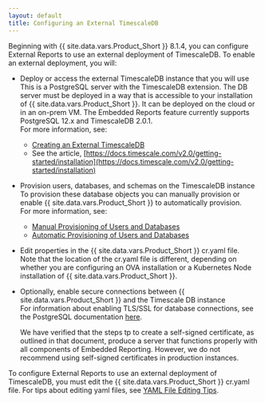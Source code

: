 ```yaml
---
layout: default
title: Configuring an External TimescaleDB
---
```


Beginning with {{ site.data.vars.Product_Short }} 8.1.4, you can configure 
External Reports to use an external deployment of TimescaleDB. To enable an 
external deployment, you will:

* Deploy or access the external TimescaleDB instance that you will use  
  This is a PostgreSQL server with the TimescaleDB extension. The DB server 
  must be deployed in a way that is accessible to your installation of {{ site.data.vars.Product_Short }}.
  It can be deployed on the cloud or in an on-prem VM. 
  The Embedded Reports feature currently supports PostgreSQL 12.x and TimescaleDB 2.0.1.  
  For more information, see:
  * [Creating an External TimescaleDB](external-timescale-dbService.html)
  * See the article, [https://docs.timescale.com/v2.0/getting-started/installation](https://docs.timescale.com/v2.0/getting-started/installation)  
  
* Provision users, databases, and schemas on the TimescaleDB instance  
  To provision these database objects you can manually provision or 
  enable {{ site.data.vars.Product_Short }} to automatically provision.  
  For more information, see:
  * [Manual Provisioning of Users and Databases](external-timescale-manuallyAdd.html)
  * [Automatic Provisioning of Users and Databases](external-timescale-autoProvision.html)  
  
* Edit properties in the {{ site.data.vars.Product_Short }} cr.yaml file.  
  Note that the location of the cr.yaml file is different, depending on whether you 
  are configuring an OVA installation or a Kubernetes Node installation of 
  {{ site.data.vars.Product_Short }}.
  
* Optionally, enable secure connections between {{ site.data.vars.Product_Short }} and the Timescale DB instance  
  For information about enabling TLS/SSL for database connections, see the PostgreSQL 
  documentation [here](https://www.postgresql.org/docs/12/ssl-tcp.html).  
  
  We have verified that the steps tp to create a self-signed certificate, as outlined in that document, 
  produce a server that functions properly with all components of Embedded Reporting. However, we 
  do not recommend using self-signed certificates in production instances.


To configure External Reports to use an external deployment of TimescaleDB, you 
must edit the {{ site.data.vars.Product_Short }} cr.yaml file. For tips about editing yaml files, 
see [YAML File Editing Tips](../appendix/yamlTips.html).

​